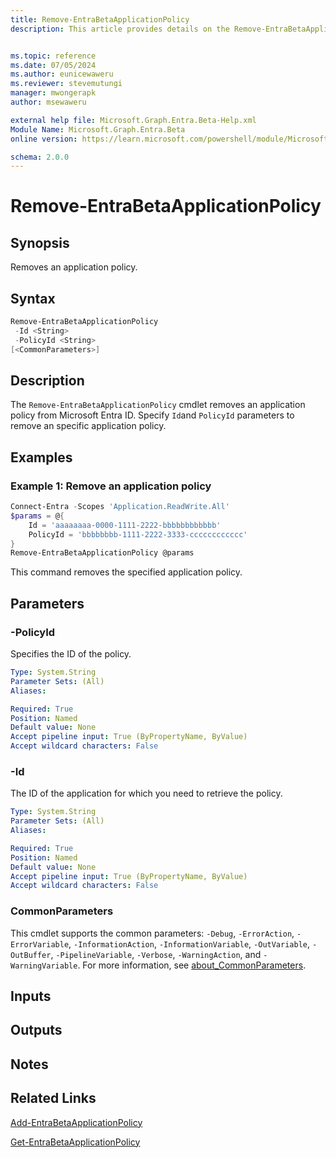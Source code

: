 ```yaml
---
title: Remove-EntraBetaApplicationPolicy
description: This article provides details on the Remove-EntraBetaApplicationPolicy command.


ms.topic: reference
ms.date: 07/05/2024
ms.author: eunicewaweru
ms.reviewer: stevemutungi
manager: mwongerapk
author: msewaweru

external help file: Microsoft.Graph.Entra.Beta-Help.xml
Module Name: Microsoft.Graph.Entra.Beta
online version: https://learn.microsoft.com/powershell/module/Microsoft.Graph.Entra.Beta/Remove-EntraBetaApplicationPolicy

schema: 2.0.0
---
```


# Remove-EntraBetaApplicationPolicy

## Synopsis

Removes an application policy.

## Syntax

```powershell
Remove-EntraBetaApplicationPolicy
 -Id <String>
 -PolicyId <String>
[<CommonParameters>]
```

## Description

The `Remove-EntraBetaApplicationPolicy` cmdlet removes an application policy from Microsoft Entra ID. Specify `Id`and `PolicyId` parameters to remove an specific application policy.

## Examples

### Example 1: Remove an application policy

```powershell
Connect-Entra -Scopes 'Application.ReadWrite.All'
$params = @{
    Id = 'aaaaaaaa-0000-1111-2222-bbbbbbbbbbbb'
    PolicyId = 'bbbbbbbb-1111-2222-3333-cccccccccccc'
}
Remove-EntraBetaApplicationPolicy @params
```

This command removes the specified application policy.

## Parameters

### -PolicyId

Specifies the ID of the policy.

```yaml
Type: System.String
Parameter Sets: (All)
Aliases:

Required: True
Position: Named
Default value: None
Accept pipeline input: True (ByPropertyName, ByValue)
Accept wildcard characters: False
```

### -Id

The ID of the application for which you need to retrieve the policy.

```yaml
Type: System.String
Parameter Sets: (All)
Aliases:

Required: True
Position: Named
Default value: None
Accept pipeline input: True (ByPropertyName, ByValue)
Accept wildcard characters: False
```

### CommonParameters

This cmdlet supports the common parameters: `-Debug`, `-ErrorAction`, `-ErrorVariable`, `-InformationAction`, `-InformationVariable`, `-OutVariable`, `-OutBuffer`, `-PipelineVariable`, `-Verbose`, `-WarningAction`, and `-WarningVariable`. For more information, see [about_CommonParameters](https://go.microsoft.com/fwlink/?LinkID=113216).

## Inputs

## Outputs

## Notes

## Related Links

[Add-EntraBetaApplicationPolicy](Add-EntraBetaApplicationPolicy.md)

[Get-EntraBetaApplicationPolicy](Get-EntraBetaApplicationPolicy.md)

